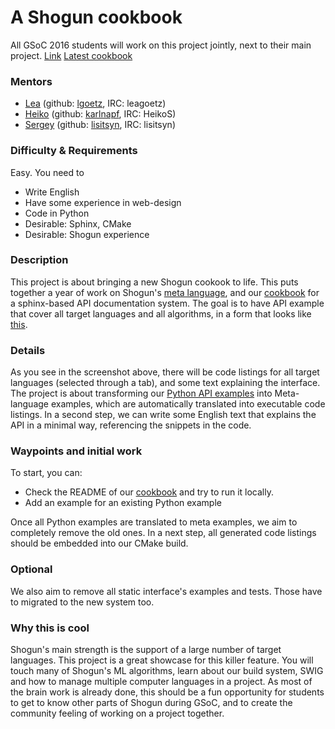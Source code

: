# A Shogun cookbook

All GSoC 2016 students will work on this project jointly, next to their main project.
[Link](https://github.com/shogun-toolbox/shogun/tree/develop/doc/cookbook)
[Latest cookbook](http://shogun.ml/cookbook/latest/)

### Mentors
 * [Lea](Lea%20Goetz) (github: [lgoetz](https://github.com/lgoetz), IRC: leagoetz)
 * [Heiko](Heiko%20Strathmann) (github: [karlnapf](https://github.com/karlnapf), IRC: HeikoS)
 * [Sergey](Sergey%20Lisitsyn) (github: [lisitsyn](https://github.com/lisitsyn), IRC: lisitsyn)

### Difficulty & Requirements
Easy. You need to
 * Write English
 * Have some experience in web-design
 * Code in Python
 * Desirable: Sphinx, CMake
 * Desirable: Shogun experience

### Description
This project is about bringing a new Shogun cookook to life. This puts together a year of work on Shogun's [meta language](https://github.com/shogun-toolbox/shogun/wiki/Example_Generation), and our [cookbook](https://github.com/shogun-toolbox/shogun/tree/develop/doc/sphinx) for a sphinx-based API documentation system. The goal is to have API example that cover all target languages and all algorithms, in a form that looks like [this](http://shogun.ml/cookbook/latest/).



### Details
As you see in the screenshot above, there will be code listings for all target languages (selected through a tab), and some text explaining the interface. The project is about transforming our [Python API examples](https://github.com/shogun-toolbox/shogun/tree/develop/examples/undocumented/python_modular) into Meta-language examples, which are automatically translated into executable code listings. In a second step, we can write some English text that explains the API in a minimal way, referencing the snippets in the code.

### Waypoints and initial work
To start, you can:

 * Check the README of our [cookbook](https://github.com/shogun-toolbox/shogun/tree/develop/doc/cookbook) and try to run it locally.
 * Add an example for an existing Python example

Once all Python examples are translated to meta examples, we aim to completely remove the old ones. In a next step, all generated code listings should be embedded into our CMake build.

### Optional
We also aim to remove all static interface's examples and tests. Those have to migrated to the new system too.

### Why this is cool
Shogun's main strength is the support of a large number of target languages. This project is a great showcase for this killer feature. You will touch many of Shogun's ML algorithms, learn about our build system, SWIG and how to manage  multiple computer languages in a project. As most of the brain work is already done, this should be a fun opportunity for students to get to know other parts of Shogun during GSoC, and to create the community feeling of working on a project together.